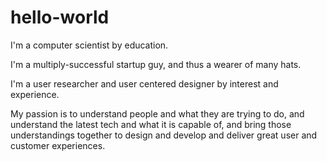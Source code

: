 # hello-world

I'm a computer scientist by education.

I'm a multiply-successful startup guy, and thus a wearer of many hats.

I'm a user researcher and user centered designer by interest and experience.

My passion is to understand people and what they are trying to do, and understand the latest tech and what it is capable of, and bring those understandings together to design and develop and deliver great user and customer experiences.
